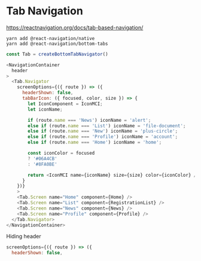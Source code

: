 # Tab Navigation

https://reactnavigation.org/docs/tab-based-navigation/

    yarn add @react-navigation/native
    yarn add @react-navigation/bottom-tabs
    
```javascript
const Tab = createBottomTabNavigator()

<NavigationContainer
  header
>
  <Tab.Navigator
    screenOptions={({ route }) => ({
      headerShown: false,
      tabBarIcon: ({ focused, color, size }) => {
        let IconComponent = IconMCI;
        let iconName;

        if (route.name === 'News') iconName = 'alert';
        else if (route.name === 'List') iconName = 'file-document';
        else if (route.name === 'New') iconName = 'plus-circle';
        else if (route.name === 'Profile') iconName = 'account';
        else if (route.name === 'Home') iconName = 'home';

        const iconColor = focused
        ? '#06A4CB'
        : '#8FA0BE'

        return <IconMCI name={iconName} size={size} color={iconColor} />
      }
    })}
    >
    <Tab.Screen name="Home" component={Home} />
    <Tab.Screen name="List" component={RegistrationList} />
    <Tab.Screen name="News" component={News} />
    <Tab.Screen name="Profile" component={Profile} />
  </Tab.Navigator>
</NavigationContainer>

```
    
Hiding header

```javascript
screenOptions={({ route }) => ({
  headerShown: false,
```

